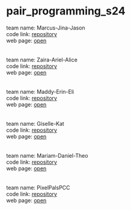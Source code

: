 # pair_programming_s24


team name: Marcus-Jina-Jason<br>
code link: <a href="https://github.com/marcusleet2/Social_Coding_Team" target="_blank">repository</a><br>
web page: <a href="https://marcusleet2.github.io/Social_Coding_Team" target="_blank">open</a><br>
<br>
<br>
team name: Zaira-Ariel-Alice<br>
code link: <a href="https://github.com/zz-22-t/socialcoding" target="_blank">repository</a><br>
web page: <a href="https://zz-22-t.github.io/socialcoding/" target="_blank">open</a><br>
<br>
<br>
team name: Maddy-Erin-Eli<br>
code link: <a href="https://github.com/Madleyva/TeamProject" target="_blank">repository</a><br>
web page: <a href="https://Madleyva.github.io/TeamProject" target="_blank">open</a><br>
<br>
<br>
team name: Giselle-Kat<br>
code link: <a href="https://github.com/tlcgiselle/Social_Coding_SG" target="_blank">repository</a><br>
web page: <a href="https://tlcgiselle.github.io/Social_Coding_SG" target="_blank">open</a><br>
<br>
<br>
team name: Mariam-Daniel-Theo<br>
code link: <a href="https://github.com/mlora00/AssignmentFour-SocialCoding" target="_blank">repository</a><br>
web page: <a href="https://mlora00.github.io/AssignmentFour-SocialCoding" target="_blank">open</a><br>
<br>
<br>
team name: PixelPalsPCC<br>
code link: <a href="https://orgs/PixelPalsPCC/repositories" target="_blank">repository</a><br>
web page: <a href="https://PixelPalsPCC.github.io/pair_programming_s24" target="_blank">open</a><br>
<br>
<br>
